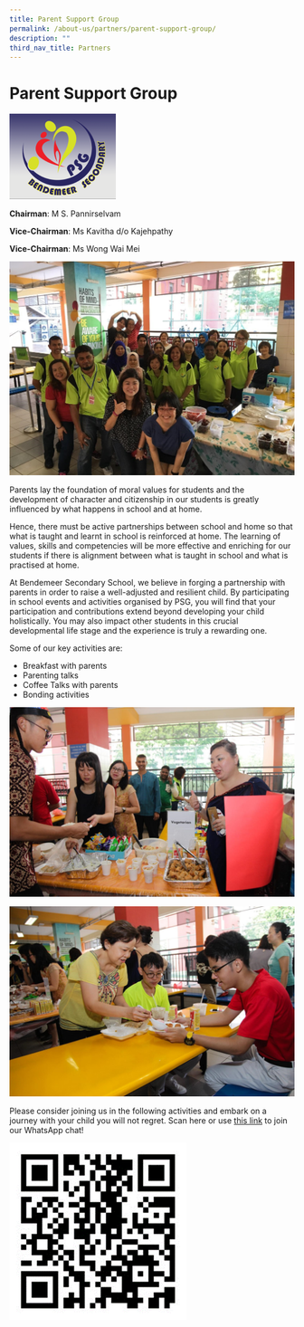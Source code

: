 ```yaml
---
title: Parent Support Group
permalink: /about-us/partners/parent-support-group/
description: ""
third_nav_title: Partners
---
```

# Parent Support Group

![Parent Support Group 1](/images/Aboutus/PSG1.png)

**Chairman**:		M S. Pannirselvam

**Vice-Chairman**:	Ms Kavitha d/o Kajehpathy

**Vice-Chairman**:	Ms Wong Wai Mei

![Parent Support Group photo](/images/Aboutus/PSG2.jpg)

Parents lay the foundation of moral values for students and the development of character and citizenship in our students is greatly influenced by what happens in school and at home.

Hence, there must be active partnerships between school and home so that what is taught and learnt in school is reinforced at home. The learning of values, skills and competencies will be more effective and enriching for our students if there is alignment between what is taught in school and what is practised at home.

At Bendemeer Secondary School, we believe in forging a partnership with parents in order to raise a well-adjusted and resilient child. By participating in school events and activities organised by PSG, you will find that your participation and contributions extend beyond developing your child holistically. You may also impact other students in this crucial developmental life stage and the experience is truly a rewarding one.

Some of our key activities are:

* Breakfast with parents
* Parenting talks
* Coffee Talks with parents
* Bonding activities

![Parent Support Group photo](/images/Aboutus/PSG3.jpg)

![Parent Support Group photo](/images/Aboutus/PSG4.jpg)

Please consider joining us in the following activities and embark on a journey with your child you will not regret.
Scan here or use [this link](https://chat.whatsapp.com/GNULdwRsYmI2e22T9XhIeo) to join our WhatsApp chat!

![Parent Support Group sign up QR Code](/images/Aboutus/PSG5.png)